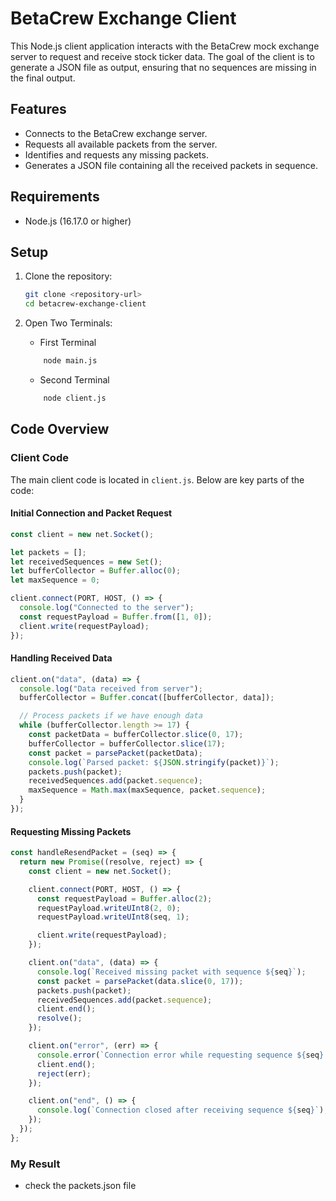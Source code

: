 # BetaCrew Exchange Client

This Node.js client application interacts with the BetaCrew mock exchange server to request and receive stock ticker data. The goal of the client is to generate a JSON file as output, ensuring that no sequences are missing in the final output.

## Features

- Connects to the BetaCrew exchange server.
- Requests all available packets from the server.
- Identifies and requests any missing packets.
- Generates a JSON file containing all the received packets in sequence.

## Requirements

- Node.js (16.17.0 or higher)

## Setup

1. Clone the repository:

   ```sh
   git clone <repository-url>
   cd betacrew-exchange-client
   ```

2. Open Two Terminals:

   - First Terminal

   ```sh
       node main.js
   ```

   - Second Terminal

   ```sh
       node client.js
   ```

## Code Overview

### Client Code

The main client code is located in `client.js`. Below are key parts of the code:

#### Initial Connection and Packet Request

```javascript
const client = new net.Socket();

let packets = [];
let receivedSequences = new Set();
let bufferCollector = Buffer.alloc(0);
let maxSequence = 0;

client.connect(PORT, HOST, () => {
  console.log("Connected to the server");
  const requestPayload = Buffer.from([1, 0]);
  client.write(requestPayload);
});
```

#### Handling Received Data

```javascript
client.on("data", (data) => {
  console.log("Data received from server");
  bufferCollector = Buffer.concat([bufferCollector, data]);

  // Process packets if we have enough data
  while (bufferCollector.length >= 17) {
    const packetData = bufferCollector.slice(0, 17);
    bufferCollector = bufferCollector.slice(17);
    const packet = parsePacket(packetData);
    console.log(`Parsed packet: ${JSON.stringify(packet)}`);
    packets.push(packet);
    receivedSequences.add(packet.sequence);
    maxSequence = Math.max(maxSequence, packet.sequence);
  }
});
```

#### Requesting Missing Packets

```javascript
const handleResendPacket = (seq) => {
  return new Promise((resolve, reject) => {
    const client = new net.Socket();

    client.connect(PORT, HOST, () => {
      const requestPayload = Buffer.alloc(2);
      requestPayload.writeUInt8(2, 0);
      requestPayload.writeUInt8(seq, 1);

      client.write(requestPayload);
    });

    client.on("data", (data) => {
      console.log(`Received missing packet with sequence ${seq}`);
      const packet = parsePacket(data.slice(0, 17));
      packets.push(packet);
      receivedSequences.add(packet.sequence);
      client.end();
      resolve();
    });

    client.on("error", (err) => {
      console.error(`Connection error while requesting sequence ${seq}:`, err);
      client.end();
      reject(err);
    });

    client.on("end", () => {
      console.log(`Connection closed after receiving sequence ${seq}`);
    });
  });
};
```

### My Result

- check the packets.json file

